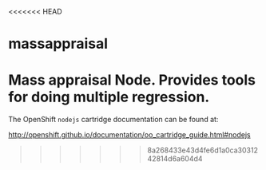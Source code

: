 <<<<<<< HEAD
# massappraisal
Mass appraisal Node.  Provides tools for doing multiple regression.
=======
The OpenShift `nodejs` cartridge documentation can be found at:

http://openshift.github.io/documentation/oo_cartridge_guide.html#nodejs
>>>>>>> 8a268433e43d4fe6d1a0ca3031242814d6a604d4

